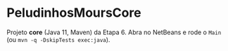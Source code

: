 # PeludinhosMoursCore
Projeto **core** (Java 11, Maven) da Etapa 6.
Abra no NetBeans e rode o `Main` (ou `mvn -q -DskipTests exec:java`).
